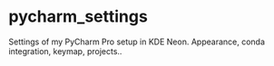# pycharm_settings
Settings of my PyCharm Pro setup in KDE Neon. Appearance, conda integration, keymap, projects..
